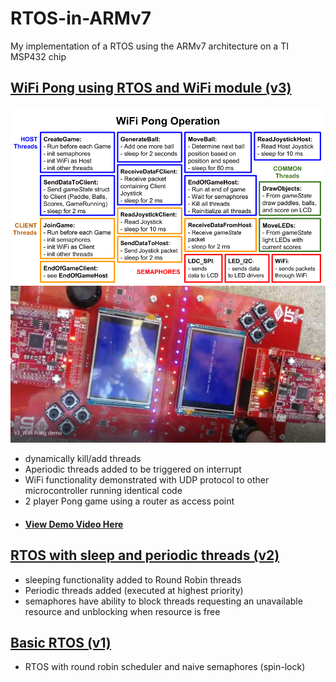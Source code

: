 # RTOS-in-ARMv7
My implementation of a RTOS using the ARMv7 architecture on a TI MSP432 chip

## [WiFi Pong using RTOS and WiFi module (v3)][ref-id-WiFiPong]
[ref-id-WiFiPong]: https://github.com/dean4ta/RTOS-in-ARMv7/tree/master/WiFi_Pong
![Operation](WiFiPongOperation.png)
![DemoPicture](WifiPongScreenShot.PNG)
- dynamically kill/add threads
- Aperiodic threads added to be triggered on interrupt
- WiFi functionality demonstrated with UDP protocol to other microcontroller running identical code
- 2 player Pong game using a router as access point
- #### [View Demo Video Here][ref-id-demoVid]
[ref-id-demoVid]: https://github.com/dean4ta/RTOS-in-ARMv7/blob/master/WiFi_Pong/v3_WiFi%20Pong%20demo.mp4

## [RTOS with sleep and periodic threads (v2)][ref-id-Periodic]
[ref-id-Periodic]: https://github.com/dean4ta/RTOS-in-ARMv7/tree/master/RR_with_periodicScheduler_and_improvedSemaphores
- sleeping functionality added to Round Robin threads
- Periodic threads added (executed at highest priority)
- semaphores have ability to block threads requesting an unavailable resource and unblocking when resource is free

## [Basic RTOS (v1)][ref-id-Basic]
[ref-id-Basic]: https://github.com/dean4ta/RTOS-in-ARMv7/tree/master/RoundRobin_Scheduler
- RTOS with round robin scheduler and naive semaphores (spin-lock)

